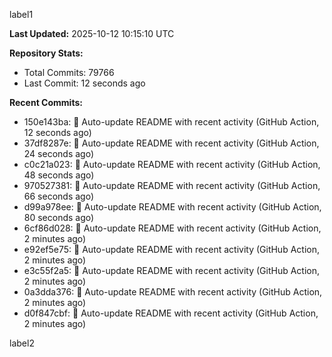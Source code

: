 
label1 
<!-- ACTIVITY_START -->
**Last Updated:** 2025-10-12 10:15:10 UTC

**Repository Stats:**
- Total Commits: 79766
- Last Commit: 12 seconds ago

**Recent Commits:**
- 150e143ba: 🤖 Auto-update README with recent activity (GitHub Action, 12 seconds ago)
- 37df8287e: 🤖 Auto-update README with recent activity (GitHub Action, 24 seconds ago)
- c0c21a023: 🤖 Auto-update README with recent activity (GitHub Action, 48 seconds ago)
- 970527381: 🤖 Auto-update README with recent activity (GitHub Action, 66 seconds ago)
- d99a978ee: 🤖 Auto-update README with recent activity (GitHub Action, 80 seconds ago)
- 6cf86d028: 🤖 Auto-update README with recent activity (GitHub Action, 2 minutes ago)
- e92ef5e75: 🤖 Auto-update README with recent activity (GitHub Action, 2 minutes ago)
- e3c55f2a5: 🤖 Auto-update README with recent activity (GitHub Action, 2 minutes ago)
- 0a3dda376: 🤖 Auto-update README with recent activity (GitHub Action, 2 minutes ago)
- d0f847cbf: 🤖 Auto-update README with recent activity (GitHub Action, 2 minutes ago)
<!-- ACTIVITY_END -->

label2
